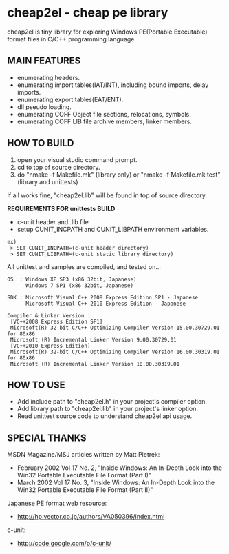 # cheap2el - cheap pe library #

cheap2el is tiny library for exploring Windows PE(Portable Executable) format files in C/C++ programming language.

## MAIN FEATURES ##

  * enumerating headers.
  * enumerating import tables(IAT/INT), including bound imports, delay imports.
  * enumerating export tables(EAT/ENT).
  * dll pseudo loading.
  * enumerating COFF Object file sections, relocations, symbols.
  * enumerating COFF LIB file archive members, linker members.

## HOW TO BUILD ##

  1. open your visual studio command prompt.
  1. cd to top of source directory.
  1. do "nmake -f Makefile.mk" (library only) or "nmake -f Makefile.mk test" (library and unittests)

If all works fine, "cheap2el.lib" will be found in top of source directory.

**REQUIREMENTS FOR unittests BUILD**
  * c-unit header and .lib file
  * setup CUNIT\_INCPATH and CUNIT\_LIBPATH environment variables.
```
ex)
 > SET CUNIT_INCPATH=(c-unit header directory)
 > SET CUNIT_LIBPATH=(c-unit static library directory)
```

All unittest and samples are compiled, and tested on...
```
OS  : Windows XP SP3 (x86 32bit, Japanese)
      Windows 7 SP1 (x86 32bit, Japanese)

SDK : Microsoft Visual C++ 2008 Express Edition SP1 - Japanese
      Microsoft Visual C++ 2010 Express Edition - Japanese

Compiler & Linker Version :
 [VC++2008 Express Edition SP1]
 Microsoft(R) 32-bit C/C++ Optimizing Compiler Version 15.00.30729.01 for 80x86
 Microsoft (R) Incremental Linker Version 9.00.30729.01
 [VC++2010 Express Edition]
 Microsoft(R) 32-bit C/C++ Optimizing Compiler Version 16.00.30319.01 for 80x86
 Microsoft (R) Incremental Linker Version 10.00.30319.01
```

## HOW TO USE ##

  * Add include path to "cheap2el.h" in your project's compiler option.
  * Add library path to "cheap2el.lib" in your project's linker option.
  * Read unittest source code to understand cheap2el api usage.

## SPECIAL THANKS ##

MSDN Magazine/MSJ articles written by Matt Pietrek:
  * February 2002 Vol 17 No. 2, "Inside Windows: An In-Depth Look into the Win32 Portable Executable File Format (Part I)"
  * March 2002 Vol 17 No. 3, "Inside Windows: An In-Depth Look into the Win32 Portable Executable File Format (Part II)"

Japanese PE format web resource:
  * http://hp.vector.co.jp/authors/VA050396/index.html

c-unit:
  * http://code.google.com/p/c-unit/
